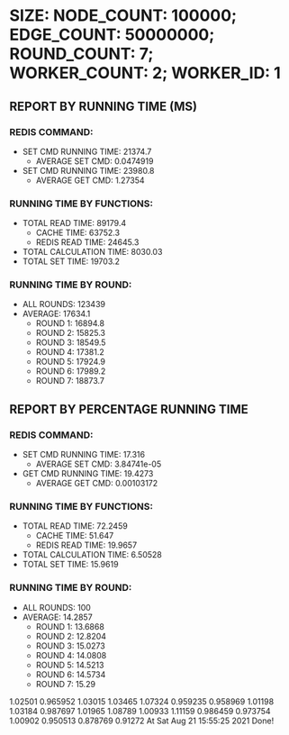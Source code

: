 
# SIZE: NODE_COUNT: 100000; EDGE_COUNT: 50000000; ROUND_COUNT: 7; WORKER_COUNT: 2; WORKER_ID: 1

## REPORT BY RUNNING TIME (MS)

 ### REDIS COMMAND:

  + SET CMD RUNNING TIME: 21374.7
    + AVERAGE SET CMD: 0.0474919
  + SET CMD RUNNING TIME: 23980.8
    + AVERAGE GET CMD: 1.27354

 ### RUNNING TIME BY FUNCTIONS:

  + TOTAL READ TIME: 89179.4
    + CACHE TIME: 63752.3
    + REDIS READ TIME: 24645.3
  + TOTAL CALCULATION TIME: 8030.03
  + TOTAL SET TIME: 19703.2

 ### RUNNING TIME BY ROUND:

  + ALL ROUNDS: 123439
  + AVERAGE: 17634.1
     + ROUND 1: 16894.8
     + ROUND 2: 15825.3
     + ROUND 3: 18549.5
     + ROUND 4: 17381.2
     + ROUND 5: 17924.9
     + ROUND 6: 17989.2
     + ROUND 7: 18873.7

## REPORT BY PERCENTAGE RUNNING TIME

 ### REDIS COMMAND:

  + SET CMD RUNNING TIME: 17.316
    + AVERAGE SET CMD: 3.84741e-05
  + GET CMD RUNNING TIME: 19.4273
    + AVERAGE GET CMD: 0.00103172

 ### RUNNING TIME BY FUNCTIONS:

  + TOTAL READ TIME: 72.2459
    + CACHE TIME: 51.647
    + REDIS READ TIME: 19.9657
  + TOTAL CALCULATION TIME: 6.50528
  + TOTAL SET TIME: 15.9619

 ### RUNNING TIME BY ROUND:

  + ALL ROUNDS: 100
  + AVERAGE: 14.2857
     + ROUND 1: 13.6868
     + ROUND 2: 12.8204
     + ROUND 3: 15.0273
     + ROUND 4: 14.0808
     + ROUND 5: 14.5213
     + ROUND 6: 14.5734
     + ROUND 7: 15.29

1.02501 0.965952 1.03015 1.03465 1.07324 0.959235 0.958969 1.01198 1.03184 0.987697 1.01965 1.08789 1.00933 1.11159 0.986459 0.973754 1.00902 0.950513 0.878769 0.91272 At Sat Aug 21 15:55:25 2021
    Done!
